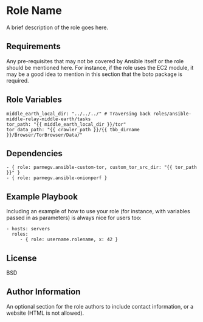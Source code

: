 Role Name
=========

A brief description of the role goes here.

Requirements
------------

Any pre-requisites that may not be covered by Ansible itself or the role should be mentioned here. For instance, if the role uses the EC2 module, it may be a good idea to mention in this section that the boto package is required.

Role Variables
--------------

	middle_earth_local_dir: "../../../" # Traversing back roles/ansible-middle-relay-middle-earth/tasks
	tor_path: "{{ middle_earth_local_dir }}/tor"
	tor_data_path: "{{ crawler_path }}/{{ tbb_dirname }}/Browser/TorBrowser/Data/"

Dependencies
------------

	- { role: parmegv.ansible-custom-tor, custom_tor_src_dir: "{{ tor_path }}" }
	- { role: parmegv.ansible-onionperf }

Example Playbook
----------------

Including an example of how to use your role (for instance, with variables passed in as parameters) is always nice for users too:

    - hosts: servers
      roles:
         - { role: username.rolename, x: 42 }

License
-------

BSD

Author Information
------------------

An optional section for the role authors to include contact information, or a website (HTML is not allowed).
